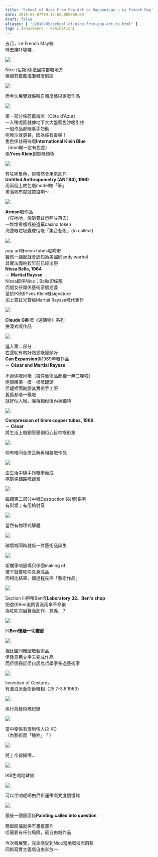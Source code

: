 ```yaml
---
title: 'School of Nice From Pop Art to Happenings – Le French May'
date: 2018-05-07T19:17:00.000+08:00
draft: false
aliases: [ "/2018/05/school-of-nice-from-pop-art-to.html" ]
tags : [amusement - exhibition]
---
```


五月，Le French May嘛  
咪去襯吓墟囉…  

![](/images/schoolofnice1.jpg)

Nice (尼斯)係法國南部嘅地方  
係個有藍藍海灘嘅度假區  

![](/images/schoolofnice.jpg)

而今次展覽就係嚟自嗰度藝術家嘅作品  

![](/images/schoolofnice2.jpg)

第一部分係蔚藍海岸（Côte d'Azur）  
一入嚟呢區就俾地下大大盤藍色沙吸引住  
一般作品都眼看手勿動  
呢堆沙就更甚，因為係有毒㗎！  
隻色係註冊咗嘅**International Klein Blue**  
（mon睇一定有色差）  
係**Yves Klein**創製嘅顏色  

![](/images/schoolofnice3.jpg)

有咗呢隻色，佢當然會用來創作  
**Untitled Anthropometry (ANT84), 1960**  
用兩個上咗色嘅model做「筆」  
畫落帆布度就搞掂喇～  

![](/images/schoolofnice4.jpg)

**Arman**嘅作品  
（哎吔吔，俾啲霓虹燈照咗落去）  
一堆堆重複嘅被遺棄casino token  
海邊嘅垃圾變成佢嘅「集合藝術」(to collect)  

![](/images/schoolofnice5.jpg)

pop art呀neon tubes呢啲嘢  
雖然一講起就會認知為美國同andy worhol  
其實法國响較早前已經出現  
**Nissa Bella, 1964**  
－ **Martial Raysse**  
Nissa即係Nice；Bella即係靚  
而個女仔頭係藝術家個老婆  
至於IKB係Yves Klein嘅signature  
加上霓虹光管係Martial Raysse嘅代表作  

![](/images/schoolofnice6.jpg)

**Claude Gilli**嘅《還願物》系列  
拼湊式嘅作品  

![](/images/schoolofnice7.jpg)

進入第二部分  
右邊呢有啲好熟悉嘅罐頭呀  
**Can Expansion**係1969年嘅作品  
－ **César and Martial Raysse**  
  
不過係唔同嘅（每件藝術品都獨一無二㗎啦）  
呢個睇落一模一樣嘅罐頭  
但罐裡面啲膠其實係手工嘢  
舊舊都唔一樣嘅  
就好似人咁，睇落相似但內裡獨特  

![](/images/schoolofnice8.jpg)

**Compression of 6mm copper tubes, 1966**  
－ **César**  
將生活上嘅銅管壓倒佢心目中嘅形象  

![](/images/schoolofnice9.jpg)

仲有唔同合併瓦解再組裝嘅作品  

![](/images/schoolofnice10.jpg)

由生活中隨手拎嘅嘢而成  
呢啲係鋪路嘅蠟青  

![](/images/schoolofnice11.jpg)

繼續第二部分中嘅Destruction (破壞)系列  
有熨燶；有用槍射穿  

![](/images/schoolofnice12.jpg)

當然有物理式解體  

![](/images/schoolofnice13.jpg)

破壞嘅同時就係一件藝術品誕生  

![](/images/schoolofnice14.jpg)

架爛車响展場只係個making of  
樓下就擺咗件真身成品  
而相比結果，個過程先係「藝術作品」  

![](/images/schoolofnice15.jpg)

Section III帶嚟Ben嘅**Laboratory 32、Ben's shop**  
把遮係Ben追問香港雨傘革命後  
為咗呢次展覽而創作，意義...？  

![](/images/schoolofnice16.jpg)

同**Ben懷疑一切畫廊**  

![](/images/schoolofnice17.jpg)

相比圖同雕塑嘅藝術品  
佢鍾意用文字去完成作品  
而佢個孫話佢自居為哲學家多過藝術家  

![](/images/schoolofnice18.jpg)

Invention of Gestures  
有激浪派藝術節嘅相（25.7-3.8.1963）  

![](/images/schoolofnice19.jpg)

係行為藝術嘅紀錄  

![](/images/schoolofnice20.jpg)

當中梗係有激到俾人拉 XD  
（為藝術而「犧牲」？）  

![](/images/schoolofnice21.jpg)

將上帝都掉埋...  

![](/images/schoolofnice22.jpg)

IKB色嘅地球儀  

![](/images/schoolofnice23.jpg)

可以坐响呢啲由尼斯運嚟嘅凳度慢慢睇  

![](/images/schoolofnice24.jpg)

最後一個展區係**Painting called into question**  
  
簡單啲講就係冇畫框畫作  
唔需要有任何局限，最自由嘅作品  
  
  
今次嘅展覽，完全感受到Nice當地嘅海岸蔚藍  
同新寫實主義嘅自由奔放～
